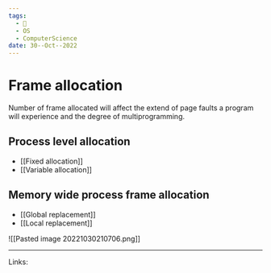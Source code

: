 ```yaml
---
tags:
  - 🌱
  - OS
  - ComputerScience 
date: 30--Oct--2022
---
```


# Frame allocation

Number of frame allocated will affect the extend of page faults a program will experience and the degree of multiprogramming.

## Process level allocation
- [[Fixed allocation]]
- [[Variable allocation]]

## Memory wide process frame allocation
- [[Global replacement]]
- [[Local replacement]]

![[Pasted image 20221030210706.png]]

---
Links: 